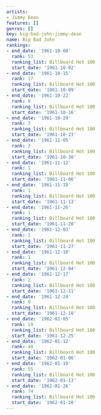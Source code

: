 ```yaml
---
artists:
- Jimmy Dean
features: []
genres: []
key: big-bad-john-jimmy-dean
name: Big Bad John
rankings:
- end_date: '1961-10-08'
  rank: 53
  ranking_list: Billboard Hot 100
  start_date: '1961-10-02'
- end_date: '1961-10-15'
  rank: 17
  ranking_list: Billboard Hot 100
  start_date: '1961-10-09'
- end_date: '1961-10-22'
  rank: 8
  ranking_list: Billboard Hot 100
  start_date: '1961-10-16'
- end_date: '1961-10-29'
  rank: 3
  ranking_list: Billboard Hot 100
  start_date: '1961-10-23'
- end_date: '1961-11-05'
  rank: 3
  ranking_list: Billboard Hot 100
  start_date: '1961-10-30'
- end_date: '1961-11-12'
  rank: 1
  ranking_list: Billboard Hot 100
  start_date: '1961-11-06'
- end_date: '1961-11-19'
  rank: 1
  ranking_list: Billboard Hot 100
  start_date: '1961-11-13'
- end_date: '1961-11-26'
  rank: 1
  ranking_list: Billboard Hot 100
  start_date: '1961-11-20'
- end_date: '1961-12-03'
  rank: 1
  ranking_list: Billboard Hot 100
  start_date: '1961-11-27'
- end_date: '1961-12-10'
  rank: 1
  ranking_list: Billboard Hot 100
  start_date: '1961-12-04'
- end_date: '1961-12-17'
  rank: 2
  ranking_list: Billboard Hot 100
  start_date: '1961-12-11'
- end_date: '1961-12-24'
  rank: 9
  ranking_list: Billboard Hot 100
  start_date: '1961-12-18'
- end_date: '1962-01-05'
  rank: 19
  ranking_list: Billboard Hot 100
  start_date: '1961-12-25'
- end_date: '1962-01-12'
  rank: 40
  ranking_list: Billboard Hot 100
  start_date: '1962-01-06'
- end_date: '1962-01-19'
  rank: 55
  ranking_list: Billboard Hot 100
  start_date: '1962-01-13'
- end_date: '1962-01-26'
  rank: 74
  ranking_list: Billboard Hot 100
  start_date: '1962-01-20'
---
```


